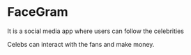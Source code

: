 # FaceGram

It is a social media app where users can follow the celebrities 

Celebs can interact with the fans and make money.
